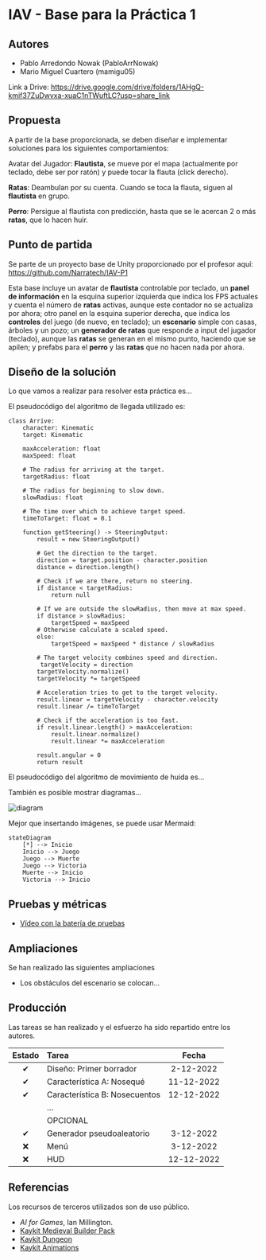 # IAV - Base para la Práctica 1

## Autores
- Pablo Arredondo Nowak (PabloArrNowak)
- Mario Miguel Cuartero (mamigu05)

Link a Drive: https://drive.google.com/drive/folders/1AHgQ-kmif37ZuDwvxa-xuaC1nTWuftLC?usp=share_link

## Propuesta
A partir de la base proporcionada, se deben diseñar e implementar soluciones para los siguientes comportamientos:

Avatar del Jugador: **Flautista**, se mueve por el mapa (actualmente por teclado, debe ser por ratón) y puede tocar la flauta (click derecho). 

**Ratas**: Deambulan por su cuenta. Cuando se toca la flauta, siguen al **flautista** en grupo.

**Perro**: Persigue al flautista con predicción, hasta que se le acercan 2 o más **ratas**, que lo hacen huir.

## Punto de partida
Se parte de un proyecto base de Unity proporcionado por el profesor aquí:
https://github.com/Narratech/IAV-P1

Esta base incluye un avatar de **flautista** controlable por teclado, un **panel de información** en la esquina superior izquierda que indica los FPS actuales y cuenta el número de **ratas** activas, aunque este contador no se actualiza por ahora; otro panel en la esquina superior derecha, que indica los **controles** del juego (de nuevo, en teclado); un **escenario** simple con casas, árboles y un pozo; un **generador de ratas** que responde a input del jugador (teclado), aunque las **ratas** se generan en el mismo punto, haciendo que se apilen; y prefabs para el **perro** y las **ratas** que no hacen nada por ahora.

## Diseño de la solución

Lo que vamos a realizar para resolver esta práctica es...

El pseudocódigo del algoritmo de llegada utilizado es:
```
class Arrive:
    character: Kinematic
    target: Kinematic

    maxAcceleration: float
    maxSpeed: float

    # The radius for arriving at the target.
    targetRadius: float

    # The radius for beginning to slow down.
    slowRadius: float

    # The time over which to achieve target speed.
    timeToTarget: float = 0.1

    function getSteering() -> SteeringOutput:
        result = new SteeringOutput()

        # Get the direction to the target.
        direction = target.position - character.position
        distance = direction.length()

        # Check if we are there, return no steering.
        if distance < targetRadius:
            return null

        # If we are outside the slowRadius, then move at max speed.
        if distance > slowRadius:
            targetSpeed = maxSpeed
        # Otherwise calculate a scaled speed.
        else:
            targetSpeed = maxSpeed * distance / slowRadius

        # The target velocity combines speed and direction.
         targetVelocity = direction
        targetVelocity.normalize()
        targetVelocity *= targetSpeed

        # Acceleration tries to get to the target velocity.
        result.linear = targetVelocity - character.velocity
        result.linear /= timeToTarget

        # Check if the acceleration is too fast.
        if result.linear.length() > maxAcceleration:
            result.linear.normalize()
            result.linear *= maxAcceleration

        result.angular = 0
        return result
```

El pseudocódigo del algoritmo de movimiento de huida es...

También es posible mostrar diagramas...

![diagram](./Docs/diagrama.png)

Mejor que insertando imágenes, se puede usar Mermaid:

```mermaid
stateDiagram
    [*] --> Inicio
    Inicio --> Juego
    Juego --> Muerte
    Juego --> Victoria
    Muerte --> Inicio
    Victoria --> Inicio
```

## Pruebas y métricas

- [Vídeo con la batería de pruebas](https://youtu.be/xxxxx)

## Ampliaciones

Se han realizado las siguientes ampliaciones

- Los obstáculos del escenario se colocan...

## Producción

Las tareas se han realizado y el esfuerzo ha sido repartido entre los autores.

| Estado  |  Tarea  |  Fecha  |  
|:-:|:--|:-:|
| ✔ | Diseño: Primer borrador | 2-12-2022 |
| ✔ | Característica A: Nosequé | 11-12-2022 |
| ✔ | Característica B: Nosecuentos| 12-12-2022 |
|   | ... | |
|  | OPCIONAL |  |
| ✔ | Generador pseudoaleatorio | 3-12-2022 |
| :x: | Menú | 3-12-2022 |
| :x: | HUD | 12-12-2022 |

## Referencias

Los recursos de terceros utilizados son de uso público.

- *AI for Games*, Ian Millington.
- [Kaykit Medieval Builder Pack](https://kaylousberg.itch.io/kaykit-medieval-builder-pack)
- [Kaykit Dungeon](https://kaylousberg.itch.io/kaykit-dungeon)
- [Kaykit Animations](https://kaylousberg.itch.io/kaykit-animations)
